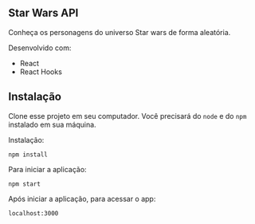 ## Star Wars API

Conheça os personagens do universo Star wars de forma aleatória.

Desenvolvido com:

- React
- React Hooks

## Instalação

Clone esse projeto em seu computador. Você precisará do `node` e do `npm` instalado em sua máquina.

Instalação:

`npm install`

Para iniciar a aplicação:

`npm start`

Após iniciar a aplicação, para acessar o app:

`localhost:3000`
